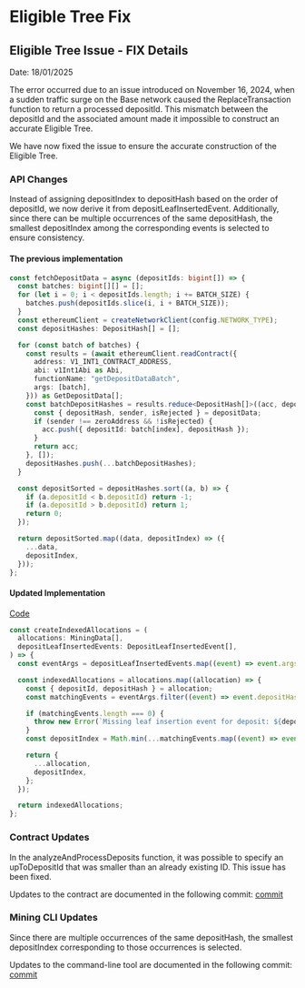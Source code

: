 # Eligible Tree Fix

## Eligible Tree Issue - FIX Details

Date: 18/01/2025

The error occurred due to an issue introduced on November 16, 2024, when a sudden traffic surge on the Base network caused the ReplaceTransaction function to return a processed depositId. This mismatch between the depositId and the associated amount made it impossible to construct an accurate Eligible Tree.

We have now fixed the issue to ensure the accurate construction of the Eligible Tree.

### API Changes

Instead of assigning depositIndex to depositHash based on the order of depositId, we now derive it from depositLeafInsertedEvent. Additionally, since there can be multiple occurrences of the same depositHash, the smallest depositIndex among the corresponding events is selected to ensure consistency.

#### The previous implementation

```ts
const fetchDepositData = async (depositIds: bigint[]) => {
  const batches: bigint[][] = [];
  for (let i = 0; i < depositIds.length; i += BATCH_SIZE) {
    batches.push(depositIds.slice(i, i + BATCH_SIZE));
  }
  const ethereumClient = createNetworkClient(config.NETWORK_TYPE);
  const depositHashes: DepositHash[] = [];

  for (const batch of batches) {
    const results = (await ethereumClient.readContract({
      address: V1_INT1_CONTRACT_ADDRESS,
      abi: v1Int1Abi as Abi,
      functionName: "getDepositDataBatch",
      args: [batch],
    })) as GetDepositData[];
    const batchDepositHashes = results.reduce<DepositHash[]>((acc, depositData, index) => {
      const { depositHash, sender, isRejected } = depositData;
      if (sender !== zeroAddress && !isRejected) {
        acc.push({ depositId: batch[index], depositHash });
      }
      return acc;
    }, []);
    depositHashes.push(...batchDepositHashes);
  }

  const depositSorted = depositHashes.sort((a, b) => {
    if (a.depositId < b.depositId) return -1;
    if (a.depositId > b.depositId) return 1;
    return 0;
  });

  return depositSorted.map((data, depositIndex) => ({
    ...data,
    depositIndex,
  }));
};
```

#### Updated Implementation

[Code](https://github.com/InternetMaximalism/intmax2-v1-mining-functions/blob/main/packages/v1-mining-merkle-commitment/src/service/tree.service.ts#L108-L130)

```ts
const createIndexedAllocations = (
  allocations: MiningData[],
  depositLeafInsertedEvents: DepositLeafInsertedEvent[],
) => {
  const eventArgs = depositLeafInsertedEvents.map((event) => event.args);

  const indexedAllocations = allocations.map((allocation) => {
    const { depositId, depositHash } = allocation;
    const matchingEvents = eventArgs.filter((event) => event.depositHash === depositHash);

    if (matchingEvents.length === 0) {
      throw new Error(`Missing leaf insertion event for deposit: ${depositId}`);
    }
    const depositIndex = Math.min(...matchingEvents.map((event) => event.depositIndex));

    return {
      ...allocation,
      depositIndex,
    };
  });

  return indexedAllocations;
};
```

### Contract Updates

In the analyzeAndProcessDeposits function, it was possible to specify an upToDepositId that was smaller than an already existing ID. This issue has been fixed.

Updates to the contract are documented in the following commit: [commit](https://github.com/InternetMaximalism/intmax2-mining/commit/0b5e5d05aef14e9af684b15845a263db0ca3aa1c)

### Mining CLI Updates

Since there are multiple occurrences of the same depositHash, the smallest depositIndex corresponding to those occurrences is selected.

Updates to the command-line tool are documented in the following commit: [commit](https://github.com/InternetMaximalism/intmax2-mining-cli/commit/f546030137dc0d6d18001f16076b56aabde0cb5f)
